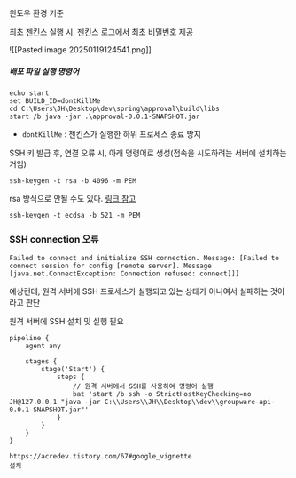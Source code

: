 
윈도우 환경 기준


최초 젠킨스 실행 시, 젠킨스 로그에서 최초 비밀번호 제공

![[Pasted image 20250119124541.png]]


##### 배포 파일 실행 명령어

```
echo start
set BUILD_ID=dontKillMe
cd C:\Users\JH\Desktop\dev\spring\approval\build\libs
start /b java -jar .\approval-0.0.1-SNAPSHOT.jar
```

- `dontKillMe` : 젠킨스가 실행한 하위 프로세스 종료 방지

SSH 키 발급 후, 연결 오류 시, 아래 명령어로 생성(접속을 시도하려는 서버에 설치하는거임)
```
ssh-keygen -t rsa -b 4096 -m PEM
```

rsa 방식으로 안될 수도 있다. [링크 참고](https://osg.kr/archives/718)

```
ssh-keygen -t ecdsa -b 521 -m PEM
```

### SSH connection 오류

```
Failed to connect and initialize SSH connection. Message: [Failed to connect session for config [remote server]. Message [java.net.ConnectException: Connection refused: connect]]]
```

예상컨데, 원격 서버에 SSH 프로세스가 실행되고 있는 상태가 아니여서 실패하는 것이라고 판단


원격 서버에 SSH 설치 및 실행 필요

```
pipeline {
    agent any
    
    stages {
        stage('Start') {
            steps {
                // 원격 서버에서 SSH를 사용하여 명령어 실행
                bat 'start /b ssh -o StrictHostKeyChecking=no JH@127.0.0.1 "java -jar C:\\Users\\JH\\Desktop\\dev\\groupware-api-0.0.1-SNAPSHOT.jar"'
            }
        }
    }
}
```

```
https://acredev.tistory.com/67#google_vignette 
설치
```
